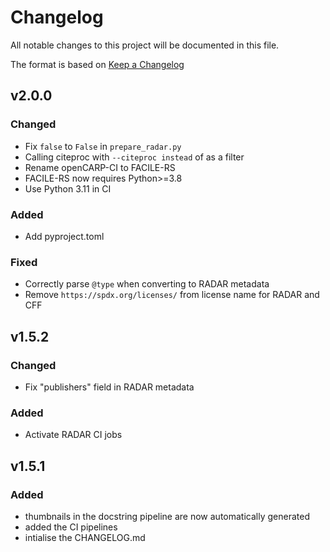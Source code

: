 # Changelog
All notable changes to this project will be documented in this file.

The format is based on [Keep a Changelog](https://keepachangelog.com/en/1.0.0/)

## v2.0.0

### Changed
- Fix `false` to `False` in `prepare_radar.py`
- Calling citeproc with `--citeproc instead` of as a filter
- Rename openCARP-CI to FACILE-RS
- FACILE-RS now requires Python>=3.8
- Use Python 3.11 in CI

### Added
- Add pyproject.toml

### Fixed
- Correctly parse `@type` when converting to RADAR metadata
- Remove `https://spdx.org/licenses/` from license name for RADAR and CFF

## v1.5.2

### Changed
- Fix "publishers" field in RADAR metadata

### Added
- Activate RADAR CI jobs

## v1.5.1

### Added
- thumbnails in the docstring pipeline are now automatically generated
- added the CI pipelines
- intialise the CHANGELOG.md
